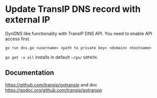 # Update TransIP DNS record with external IP

DynDNS like functionality with TransIP DNS API. You need to enable API access first.

    go run dns.go <username> <path to private key> <domain> <hostname>

`go get -u all` installs in default `~/go/` `GOPATH`.  

## Documentation

https://github.com/transip/gotransip and doc https://godoc.org/github.com/transip/gotransip